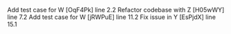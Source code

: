 Add test case for W [OqF4Pk] line 2.2
Refactor codebase with Z [H05wWY] line 7.2
Add test case for W [jRWPuE] line 11.2
Fix issue in Y [EsPjdX] line 15.1
